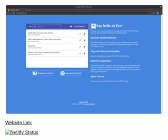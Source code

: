 ![screenshot](./screenshot.png)

[Website Link](https://fav.sh)

[![Netlify Status](https://api.netlify.com/api/v1/badges/0bc53fb0-0dbb-4712-8a71-3abe037786b7/deploy-status)](https://app.netlify.com/sites/fav-sh/deploys)
